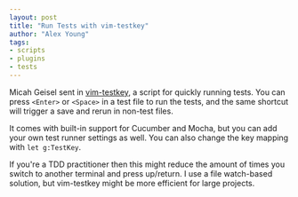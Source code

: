 ```yaml
---
layout: post
title: "Run Tests with vim-testkey"
author: "Alex Young"
tags: 
- scripts
- plugins
- tests
---
```


Micah Geisel sent in [vim-testkey](https://github.com/botandrose/vim-testkey), a script for quickly running tests.  You can press `<Enter>` or `<Space>` in a test file to run the tests, and the same shortcut will trigger a save and rerun in non-test files.

It comes with built-in support for Cucumber and Mocha, but you can add your own test runner settings as well.  You can also change the key mapping with `let g:TestKey`.

If you're a TDD practitioner then this might reduce the amount of times you switch to another terminal and press up/return.  I use a file watch-based solution, but vim-testkey might be more efficient for large projects.
